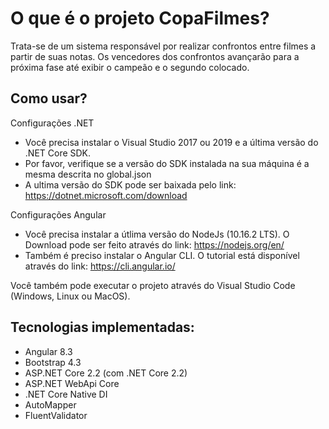 O que é o projeto CopaFilmes?
=====================
Trata-se de um sistema responsável por realizar confrontos entre filmes a partir de suas notas. Os vencedores dos confrontos avançarão para a próxima fase até exibir o campeão e o segundo colocado.


## Como usar?
Configurações .NET
- Você precisa instalar o Visual Studio 2017 ou 2019 e a última versão do .NET Core SDK.
- Por favor, verifique se a versão do SDK instalada na sua máquina é a mesma descrita no global.json
- A ultima versão do SDK pode ser baixada pelo link: https://dotnet.microsoft.com/download

Configurações Angular
- Você precisa instalar a útlima versão do NodeJs (10.16.2 LTS). O Download pode ser feito através do link: https://nodejs.org/en/
- Também é preciso instalar o Angular CLI. O tutorial está disponível através do link: https://cli.angular.io/

Você também pode executar o projeto através do Visual Studio Code (Windows, Linux ou MacOS).


## Tecnologias implementadas:

- Angular 8.3
- Bootstrap 4.3
- ASP.NET Core 2.2 (com .NET Core 2.2)
- ASP.NET WebApi Core
- .NET Core Native DI
- AutoMapper
- FluentValidator